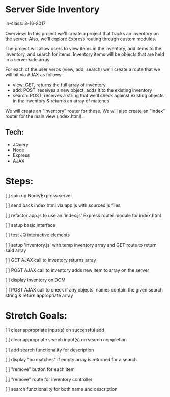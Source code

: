 Server Side Inventory
=====================
in-class: 3-16-2017

Overview:
In this project we'll create a project that tracks an inventory on the server. Also, we'll explore Express routing through custom modules.

The project will allow users to view items in the inventory, add items to the inventory, and search for items. Inventory items will be objects that are held in a server side array.

For each of the user verbs (view, add, search) we'll create a route that we will hit via AJAX as follows:

- view: GET, returns the full array of inventory
- add: POST, receives a new object, adds it to the existing inventory
- search: POST, receives a string that we'll check against existing objects in the inventory & returns an array of matches

We will create an "inventory" router for these. We will also create an "index" router for the main view (index.html).

Tech:
-----
- JQuery
- Node
- Express
- AJAX

Steps:
======

[ ] spin up Node/Express server

[ ] send back index.html via app.js with sourced js files

[ ] refactor app.js to use an 'index.js' Express router module for index.html

[ ] setup basic interface

[ ] test JQ interactive elements

[ ] setup 'inventory.js' with temp inventory array and GET route to return said array

[ ] GET AJAX call to inventory returns array

[ ] POST AJAX call to inventory adds new item to array on the server

[ ] display inventory on DOM

[ ] POST AJAX call to check if any objects' names contain the given search string & return appropriate array

Stretch Goals:
==============

[ ] clear appropriate input(s) on successful add

[ ] clear appropriate search input(s) on search completion

[ ] add search functionality for description

[ ] display "no matches" if empty array is returned for a search

[ ] "remove" button for each item

[ ] "remove" route for inventory controller

[ ] search functionality for both name and description
